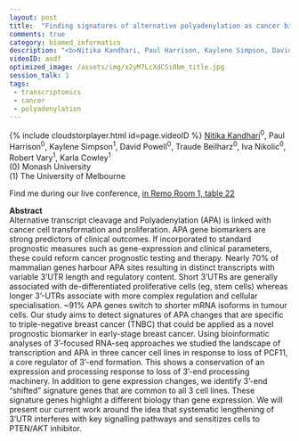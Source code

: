 ```yaml
---
layout: post
title:  "Finding signatures of alternative polyadenylation as cancer biomarkers"
comments: true
category: biomed_informatics
description: "<b>Nitika Kandhari, Paul Harrison, Kaylene Simpson, David Powell, Traude Beilharz, Iva Nikolic, Robert Vary, Karla Cowley</b><br/>Alternative transcript cleavage and Polyadenylatio..."
videoID: asdf
optimized_image: /assets/img/x2yM7LcXdCSi0bm_title.jpg
session_talk: 1
tags:
 - transcriptomics
 - cancer
 - polyadenylation
---
```

{% include cloudstorplayer.html id=page.videoID %}
<u>Nitika Kandhari</u><sup>0</sup>, Paul Harrison<sup>0</sup>, Kaylene Simpson<sup>1</sup>, David Powell<sup>0</sup>, Traude Beilharz<sup>0</sup>, Iva Nikolic<sup>0</sup>, Robert Vary<sup>1</sup>, Karla Cowley<sup>1</sup><br/>
\(0\) Monash University<br/>
\(1\) The University of Melbourne

Find me during our live conference, [in Remo Room 1, table 22](https://remo.co)

<b>Abstract</b><br/>
Alternative transcript cleavage and Polyadenylation \(APA\) is linked with cancer cell transformation and proliferation. APA gene biomarkers are strong predictors of clinical outcomes. If incorporated to standard prognostic measures such as gene-expression and clinical parameters, these could reform cancer prognostic testing and therapy. Nearly 70% of mammalian genes harbour APA sites resulting in distinct transcripts with variable 3’UTR length and regulatory content. Short 3’UTRs are generally associated with de-differentiated proliferative cells \(eg, stem cells\) whereas longer 3’-UTRs associate with more complex regulation and cellular specialisation. ~91% APA genes switch to shorter mRNA isoforms in tumour cells. Our study aims to detect signatures of APA changes that are specific to triple-negative breast cancer \(TNBC\) that could be applied as a novel prognostic biomarker in early-stage breast cancer. Using bioinformatic analyses of 3’-focused RNA-seq approaches we studied the landscape of transcription and APA in three cancer cell lines in response to loss of PCF11, a core regulator of 3’-end formation. This shows a conservation of an expression and processing response to loss of 3’-end processing machinery. In addition to gene expression changes, we identify 3’-end “shifted” signature genes that are common to all 3 cell lines. These signature genes highlight a different biology than gene expression. We will present our current work around the idea that systematic lengthening of 3’UTR interferes with key signalling pathways and sensitizes cells to PTEN/AKT inhibitor.
